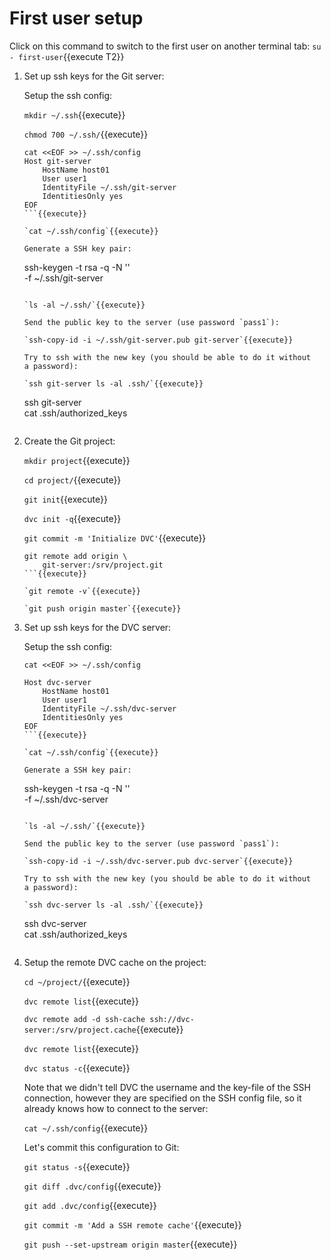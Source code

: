 # First user setup

Click on this command to switch to the first user on another terminal
tab: `su - first-user`{{execute T2}}

1. Set up ssh keys for the Git server:
   
   Setup the ssh config:
   
   `mkdir ~/.ssh`{{execute}}
   
   `chmod 700 ~/.ssh/`{{execute}}
   
   ```
   cat <<EOF >> ~/.ssh/config
   Host git-server
       HostName host01
       User user1
       IdentityFile ~/.ssh/git-server
       IdentitiesOnly yes 
   EOF
   ```{{execute}}
   
   `cat ~/.ssh/config`{{execute}}
   
   Generate a SSH key pair:

   ```
   ssh-keygen -t rsa -q -N '' \
       -f ~/.ssh/git-server
   ```{{execute}}
   
   `ls -al ~/.ssh/`{{execute}}
   
   Send the public key to the server (use password `pass1`):
   
   `ssh-copy-id -i ~/.ssh/git-server.pub git-server`{{execute}}
   
   Try to ssh with the new key (you should be able to do it without
   a password):
   
   `ssh git-server ls -al .ssh/`{{execute}}
   
   ```
   ssh git-server \
       cat .ssh/authorized_keys
   ```{{execute}}
   
2. Create the Git project:

   `mkdir project`{{execute}}
   
   `cd project/`{{execute}}
   
   `git init`{{execute}}
   
   `dvc init -q`{{execute}}
   
   `git commit -m 'Initialize DVC'`{{execute}}
   
   ```
   git remote add origin \
       git-server:/srv/project.git
   ```{{execute}}
   
   `git remote -v`{{execute}}
   
   `git push origin master`{{execute}}

3. Set up ssh keys for the DVC server:
   
   Setup the ssh config:
   
   ```
   cat <<EOF >> ~/.ssh/config
   
   Host dvc-server
       HostName host01
       User user1
       IdentityFile ~/.ssh/dvc-server
       IdentitiesOnly yes 
   EOF
   ```{{execute}}
   
   `cat ~/.ssh/config`{{execute}}
   
   Generate a SSH key pair:

   ```
   ssh-keygen -t rsa -q -N '' \
       -f ~/.ssh/dvc-server
   ```{{execute}}
   
   `ls -al ~/.ssh/`{{execute}}
   
   Send the public key to the server (use password `pass1`):
   
   `ssh-copy-id -i ~/.ssh/dvc-server.pub dvc-server`{{execute}}
   
   Try to ssh with the new key (you should be able to do it without
   a password):
   
   `ssh dvc-server ls -al .ssh/`{{execute}}
   
   ```
   ssh dvc-server \
       cat .ssh/authorized_keys
   ```{{execute}}
   
4. Setup the remote DVC cache on the project:

   `cd ~/project/`{{execute}}
   
   `dvc remote list`{{execute}}
   
   `dvc remote add -d ssh-cache ssh://dvc-server:/srv/project.cache`{{execute}}

   `dvc remote list`{{execute}}
   
   `dvc status -c`{{execute}}
   
   Note that we didn't tell DVC the username and the key-file of the
   SSH connection, however they are specified on the SSH config file,
   so it already knows how to connect to the server:
   
   `cat ~/.ssh/config`{{execute}}
   
   Let's commit this configuration to Git:

   `git status -s`{{execute}}
   
   `git diff .dvc/config`{{execute}}
   
   `git add .dvc/config`{{execute}}
   
   `git commit -m 'Add a SSH remote cache'`{{execute}}

   `git push --set-upstream origin master`{{execute}}
